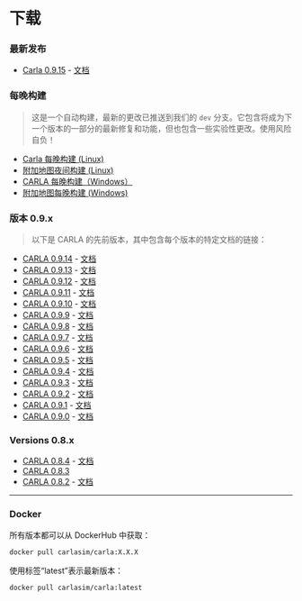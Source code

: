# 下载

### 最新发布

- [Carla 0.9.15](https://github.com/carla-simulator/carla/releases/tag/0.9.15/) - [文档](https://carla.readthedocs.io/en/0.9.15/)

### 每晚构建

> 这是一个自动构建，最新的更改已推送到我们的 `dev` 分支。它包含将成为下一个版本的一部分的最新修复和功能，但也包含一些实验性更改。使用风险自负！

- [Carla 每晚构建 (Linux)](https://carla-releases.s3.eu-west-3.amazonaws.com/Linux/Dev/CARLA_Latest.tar.gz) 
- [附加地图夜间构建 (Linux)](https://carla-releases.s3.us-east-005.backblazeb2.com/Linux/Dev/AdditionalMaps_Latest.tar.gz)
- [CARLA 每晚构建（Windows）](https://carla-releases.s3.eu-west-3.amazonaws.com/Windows/Dev/CARLA_Latest.zip) 
- [附加地图每晚构建 (Windows)](https://carla-releases.s3.us-east-005.backblazeb2.com/Windows/Dev/AdditionalMaps_Latest.zip)

### 版本 0.9.x

> 以下是 CARLA 的先前版本，其中包含每个版本的特定文档的链接：

- [CARLA 0.9.14](https://github.com/carla-simulator/carla/releases/tag/0.9.14/) - [文档](https://carla.readthedocs.io/en/0.9.14/)
- [CARLA 0.9.13](https://github.com/carla-simulator/carla/releases/tag/0.9.13/) - [文档](https://carla.readthedocs.io/en/0.9.13/)
- [CARLA 0.9.12](https://github.com/carla-simulator/carla/releases/tag/0.9.12/) - [文档](https://carla.readthedocs.io/en/0.9.12/)
- [CARLA 0.9.11](https://github.com/carla-simulator/carla/releases/tag/0.9.11/) - [文档](https://carla.readthedocs.io/en/0.9.11/)
- [CARLA 0.9.10](https://github.com/carla-simulator/carla/releases/tag/0.9.10/) - [文档](https://carla.readthedocs.io/en/0.9.10/)
- [CARLA 0.9.9](https://github.com/carla-simulator/carla/releases/tag/0.9.9/) - [文档](https://carla.readthedocs.io/en/0.9.9/)
- [CARLA 0.9.8](https://github.com/carla-simulator/carla/releases/tag/0.9.8/) - [文档](https://carla.readthedocs.io/en/0.9.8/)
- [CARLA 0.9.7](https://github.com/carla-simulator/carla/releases/tag/0.9.7/) - [文档](https://carla.readthedocs.io/en/0.9.7/)
- [CARLA 0.9.6](https://github.com/carla-simulator/carla/releases/tag/0.9.6/) - [文档](https://carla.readthedocs.io/en/0.9.6/)
- [CARLA 0.9.5](https://github.com/carla-simulator/carla/releases/tag/0.9.5/) - [文档](https://carla.readthedocs.io/en/0.9.5/)
- [CARLA 0.9.4](https://github.com/carla-simulator/carla/releases/tag/0.9.4/) - [文档](https://carla.readthedocs.io/en/0.9.4/)
- [CARLA 0.9.3](https://github.com/carla-simulator/carla/releases/tag/0.9.3/) - [文档](https://carla.readthedocs.io/en/0.9.3/)
- [CARLA 0.9.2](https://github.com/carla-simulator/carla/releases/tag/0.9.2/) - [文档](https://carla.readthedocs.io/en/0.9.2/)
- [CARLA 0.9.1](https://github.com/carla-simulator/carla/releases/tag/0.9.1/) - [文档](https://carla.readthedocs.io/en/0.9.1/)
- [CARLA 0.9.0](https://github.com/carla-simulator/carla/releases/tag/0.9.0/) - [文档](https://carla.readthedocs.io/en/0.9.0/)

### Versions 0.8.x

- [CARLA 0.8.4](https://github.com/carla-simulator/carla/releases/tag/0.8.4/) - [文档](https://carla.readthedocs.io/en/0.8.4/)
- [CARLA 0.8.3](https://github.com/carla-simulator/carla/releases/tag/0.8.3/)
- [CARLA 0.8.2](https://github.com/carla-simulator/carla/releases/tag/0.8.2/) - [文档](https://carla.readthedocs.io/en/stable/)

- - -

### Docker

所有版本都可以从 DockerHub 中获取：

```sh
docker pull carlasim/carla:X.X.X
```

使用标签“latest”表示最新版本：

```sh
docker pull carlasim/carla:latest
```
